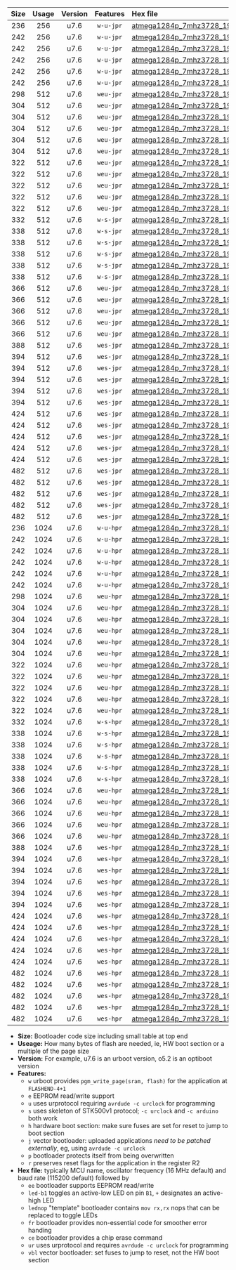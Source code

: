 |Size|Usage|Version|Features|Hex file|
|:-:|:-:|:-:|:-:|:--|
|236|256|u7.6|`w-u-jpr`|[atmega1284p_7mhz3728_19200bps_ur_vbl.hex](https://raw.githubusercontent.com/stefanrueger/urboot/main/bootloaders/atmega1284p/fcpu_7mhz3728/19200_bps/atmega1284p_7mhz3728_19200bps_ur_vbl.hex)|
|242|256|u7.6|`w-u-jpr`|[atmega1284p_7mhz3728_19200bps_led+b5_ur_vbl.hex](https://raw.githubusercontent.com/stefanrueger/urboot/main/bootloaders/atmega1284p/fcpu_7mhz3728/19200_bps/atmega1284p_7mhz3728_19200bps_led+b5_ur_vbl.hex)|
|242|256|u7.6|`w-u-jpr`|[atmega1284p_7mhz3728_19200bps_led+b7_ur_vbl.hex](https://raw.githubusercontent.com/stefanrueger/urboot/main/bootloaders/atmega1284p/fcpu_7mhz3728/19200_bps/atmega1284p_7mhz3728_19200bps_led+b7_ur_vbl.hex)|
|242|256|u7.6|`w-u-jpr`|[atmega1284p_7mhz3728_19200bps_led+c7_ur_vbl.hex](https://raw.githubusercontent.com/stefanrueger/urboot/main/bootloaders/atmega1284p/fcpu_7mhz3728/19200_bps/atmega1284p_7mhz3728_19200bps_led+c7_ur_vbl.hex)|
|242|256|u7.6|`w-u-jpr`|[atmega1284p_7mhz3728_19200bps_led+d7_ur_vbl.hex](https://raw.githubusercontent.com/stefanrueger/urboot/main/bootloaders/atmega1284p/fcpu_7mhz3728/19200_bps/atmega1284p_7mhz3728_19200bps_led+d7_ur_vbl.hex)|
|242|256|u7.6|`w-u-jpr`|[atmega1284p_7mhz3728_19200bps_lednop_ur_vbl.hex](https://raw.githubusercontent.com/stefanrueger/urboot/main/bootloaders/atmega1284p/fcpu_7mhz3728/19200_bps/atmega1284p_7mhz3728_19200bps_lednop_ur_vbl.hex)|
|298|512|u7.6|`weu-jpr`|[atmega1284p_7mhz3728_19200bps_ee_ur_vbl.hex](https://raw.githubusercontent.com/stefanrueger/urboot/main/bootloaders/atmega1284p/fcpu_7mhz3728/19200_bps/atmega1284p_7mhz3728_19200bps_ee_ur_vbl.hex)|
|304|512|u7.6|`weu-jpr`|[atmega1284p_7mhz3728_19200bps_ee_led+b5_ur_vbl.hex](https://raw.githubusercontent.com/stefanrueger/urboot/main/bootloaders/atmega1284p/fcpu_7mhz3728/19200_bps/atmega1284p_7mhz3728_19200bps_ee_led+b5_ur_vbl.hex)|
|304|512|u7.6|`weu-jpr`|[atmega1284p_7mhz3728_19200bps_ee_led+b7_ur_vbl.hex](https://raw.githubusercontent.com/stefanrueger/urboot/main/bootloaders/atmega1284p/fcpu_7mhz3728/19200_bps/atmega1284p_7mhz3728_19200bps_ee_led+b7_ur_vbl.hex)|
|304|512|u7.6|`weu-jpr`|[atmega1284p_7mhz3728_19200bps_ee_led+c7_ur_vbl.hex](https://raw.githubusercontent.com/stefanrueger/urboot/main/bootloaders/atmega1284p/fcpu_7mhz3728/19200_bps/atmega1284p_7mhz3728_19200bps_ee_led+c7_ur_vbl.hex)|
|304|512|u7.6|`weu-jpr`|[atmega1284p_7mhz3728_19200bps_ee_led+d7_ur_vbl.hex](https://raw.githubusercontent.com/stefanrueger/urboot/main/bootloaders/atmega1284p/fcpu_7mhz3728/19200_bps/atmega1284p_7mhz3728_19200bps_ee_led+d7_ur_vbl.hex)|
|304|512|u7.6|`weu-jpr`|[atmega1284p_7mhz3728_19200bps_ee_lednop_ur_vbl.hex](https://raw.githubusercontent.com/stefanrueger/urboot/main/bootloaders/atmega1284p/fcpu_7mhz3728/19200_bps/atmega1284p_7mhz3728_19200bps_ee_lednop_ur_vbl.hex)|
|322|512|u7.6|`weu-jpr`|[atmega1284p_7mhz3728_19200bps_ee_led+b5_fr_ur_vbl.hex](https://raw.githubusercontent.com/stefanrueger/urboot/main/bootloaders/atmega1284p/fcpu_7mhz3728/19200_bps/atmega1284p_7mhz3728_19200bps_ee_led+b5_fr_ur_vbl.hex)|
|322|512|u7.6|`weu-jpr`|[atmega1284p_7mhz3728_19200bps_ee_led+b7_fr_ur_vbl.hex](https://raw.githubusercontent.com/stefanrueger/urboot/main/bootloaders/atmega1284p/fcpu_7mhz3728/19200_bps/atmega1284p_7mhz3728_19200bps_ee_led+b7_fr_ur_vbl.hex)|
|322|512|u7.6|`weu-jpr`|[atmega1284p_7mhz3728_19200bps_ee_led+c7_fr_ur_vbl.hex](https://raw.githubusercontent.com/stefanrueger/urboot/main/bootloaders/atmega1284p/fcpu_7mhz3728/19200_bps/atmega1284p_7mhz3728_19200bps_ee_led+c7_fr_ur_vbl.hex)|
|322|512|u7.6|`weu-jpr`|[atmega1284p_7mhz3728_19200bps_ee_led+d7_fr_ur_vbl.hex](https://raw.githubusercontent.com/stefanrueger/urboot/main/bootloaders/atmega1284p/fcpu_7mhz3728/19200_bps/atmega1284p_7mhz3728_19200bps_ee_led+d7_fr_ur_vbl.hex)|
|322|512|u7.6|`weu-jpr`|[atmega1284p_7mhz3728_19200bps_ee_lednop_fr_ur_vbl.hex](https://raw.githubusercontent.com/stefanrueger/urboot/main/bootloaders/atmega1284p/fcpu_7mhz3728/19200_bps/atmega1284p_7mhz3728_19200bps_ee_lednop_fr_ur_vbl.hex)|
|332|512|u7.6|`w-s-jpr`|[atmega1284p_7mhz3728_19200bps_vbl.hex](https://raw.githubusercontent.com/stefanrueger/urboot/main/bootloaders/atmega1284p/fcpu_7mhz3728/19200_bps/atmega1284p_7mhz3728_19200bps_vbl.hex)|
|338|512|u7.6|`w-s-jpr`|[atmega1284p_7mhz3728_19200bps_led+b5_vbl.hex](https://raw.githubusercontent.com/stefanrueger/urboot/main/bootloaders/atmega1284p/fcpu_7mhz3728/19200_bps/atmega1284p_7mhz3728_19200bps_led+b5_vbl.hex)|
|338|512|u7.6|`w-s-jpr`|[atmega1284p_7mhz3728_19200bps_led+b7_vbl.hex](https://raw.githubusercontent.com/stefanrueger/urboot/main/bootloaders/atmega1284p/fcpu_7mhz3728/19200_bps/atmega1284p_7mhz3728_19200bps_led+b7_vbl.hex)|
|338|512|u7.6|`w-s-jpr`|[atmega1284p_7mhz3728_19200bps_led+c7_vbl.hex](https://raw.githubusercontent.com/stefanrueger/urboot/main/bootloaders/atmega1284p/fcpu_7mhz3728/19200_bps/atmega1284p_7mhz3728_19200bps_led+c7_vbl.hex)|
|338|512|u7.6|`w-s-jpr`|[atmega1284p_7mhz3728_19200bps_led+d7_vbl.hex](https://raw.githubusercontent.com/stefanrueger/urboot/main/bootloaders/atmega1284p/fcpu_7mhz3728/19200_bps/atmega1284p_7mhz3728_19200bps_led+d7_vbl.hex)|
|338|512|u7.6|`w-s-jpr`|[atmega1284p_7mhz3728_19200bps_lednop_vbl.hex](https://raw.githubusercontent.com/stefanrueger/urboot/main/bootloaders/atmega1284p/fcpu_7mhz3728/19200_bps/atmega1284p_7mhz3728_19200bps_lednop_vbl.hex)|
|366|512|u7.6|`weu-jpr`|[atmega1284p_7mhz3728_19200bps_ee_led+b5_fr_ce_ur_vbl.hex](https://raw.githubusercontent.com/stefanrueger/urboot/main/bootloaders/atmega1284p/fcpu_7mhz3728/19200_bps/atmega1284p_7mhz3728_19200bps_ee_led+b5_fr_ce_ur_vbl.hex)|
|366|512|u7.6|`weu-jpr`|[atmega1284p_7mhz3728_19200bps_ee_led+b7_fr_ce_ur_vbl.hex](https://raw.githubusercontent.com/stefanrueger/urboot/main/bootloaders/atmega1284p/fcpu_7mhz3728/19200_bps/atmega1284p_7mhz3728_19200bps_ee_led+b7_fr_ce_ur_vbl.hex)|
|366|512|u7.6|`weu-jpr`|[atmega1284p_7mhz3728_19200bps_ee_led+c7_fr_ce_ur_vbl.hex](https://raw.githubusercontent.com/stefanrueger/urboot/main/bootloaders/atmega1284p/fcpu_7mhz3728/19200_bps/atmega1284p_7mhz3728_19200bps_ee_led+c7_fr_ce_ur_vbl.hex)|
|366|512|u7.6|`weu-jpr`|[atmega1284p_7mhz3728_19200bps_ee_led+d7_fr_ce_ur_vbl.hex](https://raw.githubusercontent.com/stefanrueger/urboot/main/bootloaders/atmega1284p/fcpu_7mhz3728/19200_bps/atmega1284p_7mhz3728_19200bps_ee_led+d7_fr_ce_ur_vbl.hex)|
|366|512|u7.6|`weu-jpr`|[atmega1284p_7mhz3728_19200bps_ee_lednop_fr_ce_ur_vbl.hex](https://raw.githubusercontent.com/stefanrueger/urboot/main/bootloaders/atmega1284p/fcpu_7mhz3728/19200_bps/atmega1284p_7mhz3728_19200bps_ee_lednop_fr_ce_ur_vbl.hex)|
|388|512|u7.6|`wes-jpr`|[atmega1284p_7mhz3728_19200bps_ee_vbl.hex](https://raw.githubusercontent.com/stefanrueger/urboot/main/bootloaders/atmega1284p/fcpu_7mhz3728/19200_bps/atmega1284p_7mhz3728_19200bps_ee_vbl.hex)|
|394|512|u7.6|`wes-jpr`|[atmega1284p_7mhz3728_19200bps_ee_led+b5_vbl.hex](https://raw.githubusercontent.com/stefanrueger/urboot/main/bootloaders/atmega1284p/fcpu_7mhz3728/19200_bps/atmega1284p_7mhz3728_19200bps_ee_led+b5_vbl.hex)|
|394|512|u7.6|`wes-jpr`|[atmega1284p_7mhz3728_19200bps_ee_led+b7_vbl.hex](https://raw.githubusercontent.com/stefanrueger/urboot/main/bootloaders/atmega1284p/fcpu_7mhz3728/19200_bps/atmega1284p_7mhz3728_19200bps_ee_led+b7_vbl.hex)|
|394|512|u7.6|`wes-jpr`|[atmega1284p_7mhz3728_19200bps_ee_led+c7_vbl.hex](https://raw.githubusercontent.com/stefanrueger/urboot/main/bootloaders/atmega1284p/fcpu_7mhz3728/19200_bps/atmega1284p_7mhz3728_19200bps_ee_led+c7_vbl.hex)|
|394|512|u7.6|`wes-jpr`|[atmega1284p_7mhz3728_19200bps_ee_led+d7_vbl.hex](https://raw.githubusercontent.com/stefanrueger/urboot/main/bootloaders/atmega1284p/fcpu_7mhz3728/19200_bps/atmega1284p_7mhz3728_19200bps_ee_led+d7_vbl.hex)|
|394|512|u7.6|`wes-jpr`|[atmega1284p_7mhz3728_19200bps_ee_lednop_vbl.hex](https://raw.githubusercontent.com/stefanrueger/urboot/main/bootloaders/atmega1284p/fcpu_7mhz3728/19200_bps/atmega1284p_7mhz3728_19200bps_ee_lednop_vbl.hex)|
|424|512|u7.6|`wes-jpr`|[atmega1284p_7mhz3728_19200bps_ee_led+b5_fr_vbl.hex](https://raw.githubusercontent.com/stefanrueger/urboot/main/bootloaders/atmega1284p/fcpu_7mhz3728/19200_bps/atmega1284p_7mhz3728_19200bps_ee_led+b5_fr_vbl.hex)|
|424|512|u7.6|`wes-jpr`|[atmega1284p_7mhz3728_19200bps_ee_led+b7_fr_vbl.hex](https://raw.githubusercontent.com/stefanrueger/urboot/main/bootloaders/atmega1284p/fcpu_7mhz3728/19200_bps/atmega1284p_7mhz3728_19200bps_ee_led+b7_fr_vbl.hex)|
|424|512|u7.6|`wes-jpr`|[atmega1284p_7mhz3728_19200bps_ee_led+c7_fr_vbl.hex](https://raw.githubusercontent.com/stefanrueger/urboot/main/bootloaders/atmega1284p/fcpu_7mhz3728/19200_bps/atmega1284p_7mhz3728_19200bps_ee_led+c7_fr_vbl.hex)|
|424|512|u7.6|`wes-jpr`|[atmega1284p_7mhz3728_19200bps_ee_led+d7_fr_vbl.hex](https://raw.githubusercontent.com/stefanrueger/urboot/main/bootloaders/atmega1284p/fcpu_7mhz3728/19200_bps/atmega1284p_7mhz3728_19200bps_ee_led+d7_fr_vbl.hex)|
|424|512|u7.6|`wes-jpr`|[atmega1284p_7mhz3728_19200bps_ee_lednop_fr_vbl.hex](https://raw.githubusercontent.com/stefanrueger/urboot/main/bootloaders/atmega1284p/fcpu_7mhz3728/19200_bps/atmega1284p_7mhz3728_19200bps_ee_lednop_fr_vbl.hex)|
|482|512|u7.6|`wes-jpr`|[atmega1284p_7mhz3728_19200bps_ee_led+b5_fr_ce_vbl.hex](https://raw.githubusercontent.com/stefanrueger/urboot/main/bootloaders/atmega1284p/fcpu_7mhz3728/19200_bps/atmega1284p_7mhz3728_19200bps_ee_led+b5_fr_ce_vbl.hex)|
|482|512|u7.6|`wes-jpr`|[atmega1284p_7mhz3728_19200bps_ee_led+b7_fr_ce_vbl.hex](https://raw.githubusercontent.com/stefanrueger/urboot/main/bootloaders/atmega1284p/fcpu_7mhz3728/19200_bps/atmega1284p_7mhz3728_19200bps_ee_led+b7_fr_ce_vbl.hex)|
|482|512|u7.6|`wes-jpr`|[atmega1284p_7mhz3728_19200bps_ee_led+c7_fr_ce_vbl.hex](https://raw.githubusercontent.com/stefanrueger/urboot/main/bootloaders/atmega1284p/fcpu_7mhz3728/19200_bps/atmega1284p_7mhz3728_19200bps_ee_led+c7_fr_ce_vbl.hex)|
|482|512|u7.6|`wes-jpr`|[atmega1284p_7mhz3728_19200bps_ee_led+d7_fr_ce_vbl.hex](https://raw.githubusercontent.com/stefanrueger/urboot/main/bootloaders/atmega1284p/fcpu_7mhz3728/19200_bps/atmega1284p_7mhz3728_19200bps_ee_led+d7_fr_ce_vbl.hex)|
|482|512|u7.6|`wes-jpr`|[atmega1284p_7mhz3728_19200bps_ee_lednop_fr_ce_vbl.hex](https://raw.githubusercontent.com/stefanrueger/urboot/main/bootloaders/atmega1284p/fcpu_7mhz3728/19200_bps/atmega1284p_7mhz3728_19200bps_ee_lednop_fr_ce_vbl.hex)|
|236|1024|u7.6|`w-u-hpr`|[atmega1284p_7mhz3728_19200bps_ur.hex](https://raw.githubusercontent.com/stefanrueger/urboot/main/bootloaders/atmega1284p/fcpu_7mhz3728/19200_bps/atmega1284p_7mhz3728_19200bps_ur.hex)|
|242|1024|u7.6|`w-u-hpr`|[atmega1284p_7mhz3728_19200bps_led+b5_ur.hex](https://raw.githubusercontent.com/stefanrueger/urboot/main/bootloaders/atmega1284p/fcpu_7mhz3728/19200_bps/atmega1284p_7mhz3728_19200bps_led+b5_ur.hex)|
|242|1024|u7.6|`w-u-hpr`|[atmega1284p_7mhz3728_19200bps_led+b7_ur.hex](https://raw.githubusercontent.com/stefanrueger/urboot/main/bootloaders/atmega1284p/fcpu_7mhz3728/19200_bps/atmega1284p_7mhz3728_19200bps_led+b7_ur.hex)|
|242|1024|u7.6|`w-u-hpr`|[atmega1284p_7mhz3728_19200bps_led+c7_ur.hex](https://raw.githubusercontent.com/stefanrueger/urboot/main/bootloaders/atmega1284p/fcpu_7mhz3728/19200_bps/atmega1284p_7mhz3728_19200bps_led+c7_ur.hex)|
|242|1024|u7.6|`w-u-hpr`|[atmega1284p_7mhz3728_19200bps_led+d7_ur.hex](https://raw.githubusercontent.com/stefanrueger/urboot/main/bootloaders/atmega1284p/fcpu_7mhz3728/19200_bps/atmega1284p_7mhz3728_19200bps_led+d7_ur.hex)|
|242|1024|u7.6|`w-u-hpr`|[atmega1284p_7mhz3728_19200bps_lednop_ur.hex](https://raw.githubusercontent.com/stefanrueger/urboot/main/bootloaders/atmega1284p/fcpu_7mhz3728/19200_bps/atmega1284p_7mhz3728_19200bps_lednop_ur.hex)|
|298|1024|u7.6|`weu-hpr`|[atmega1284p_7mhz3728_19200bps_ee_ur.hex](https://raw.githubusercontent.com/stefanrueger/urboot/main/bootloaders/atmega1284p/fcpu_7mhz3728/19200_bps/atmega1284p_7mhz3728_19200bps_ee_ur.hex)|
|304|1024|u7.6|`weu-hpr`|[atmega1284p_7mhz3728_19200bps_ee_led+b5_ur.hex](https://raw.githubusercontent.com/stefanrueger/urboot/main/bootloaders/atmega1284p/fcpu_7mhz3728/19200_bps/atmega1284p_7mhz3728_19200bps_ee_led+b5_ur.hex)|
|304|1024|u7.6|`weu-hpr`|[atmega1284p_7mhz3728_19200bps_ee_led+b7_ur.hex](https://raw.githubusercontent.com/stefanrueger/urboot/main/bootloaders/atmega1284p/fcpu_7mhz3728/19200_bps/atmega1284p_7mhz3728_19200bps_ee_led+b7_ur.hex)|
|304|1024|u7.6|`weu-hpr`|[atmega1284p_7mhz3728_19200bps_ee_led+c7_ur.hex](https://raw.githubusercontent.com/stefanrueger/urboot/main/bootloaders/atmega1284p/fcpu_7mhz3728/19200_bps/atmega1284p_7mhz3728_19200bps_ee_led+c7_ur.hex)|
|304|1024|u7.6|`weu-hpr`|[atmega1284p_7mhz3728_19200bps_ee_led+d7_ur.hex](https://raw.githubusercontent.com/stefanrueger/urboot/main/bootloaders/atmega1284p/fcpu_7mhz3728/19200_bps/atmega1284p_7mhz3728_19200bps_ee_led+d7_ur.hex)|
|304|1024|u7.6|`weu-hpr`|[atmega1284p_7mhz3728_19200bps_ee_lednop_ur.hex](https://raw.githubusercontent.com/stefanrueger/urboot/main/bootloaders/atmega1284p/fcpu_7mhz3728/19200_bps/atmega1284p_7mhz3728_19200bps_ee_lednop_ur.hex)|
|322|1024|u7.6|`weu-hpr`|[atmega1284p_7mhz3728_19200bps_ee_led+b5_fr_ur.hex](https://raw.githubusercontent.com/stefanrueger/urboot/main/bootloaders/atmega1284p/fcpu_7mhz3728/19200_bps/atmega1284p_7mhz3728_19200bps_ee_led+b5_fr_ur.hex)|
|322|1024|u7.6|`weu-hpr`|[atmega1284p_7mhz3728_19200bps_ee_led+b7_fr_ur.hex](https://raw.githubusercontent.com/stefanrueger/urboot/main/bootloaders/atmega1284p/fcpu_7mhz3728/19200_bps/atmega1284p_7mhz3728_19200bps_ee_led+b7_fr_ur.hex)|
|322|1024|u7.6|`weu-hpr`|[atmega1284p_7mhz3728_19200bps_ee_led+c7_fr_ur.hex](https://raw.githubusercontent.com/stefanrueger/urboot/main/bootloaders/atmega1284p/fcpu_7mhz3728/19200_bps/atmega1284p_7mhz3728_19200bps_ee_led+c7_fr_ur.hex)|
|322|1024|u7.6|`weu-hpr`|[atmega1284p_7mhz3728_19200bps_ee_led+d7_fr_ur.hex](https://raw.githubusercontent.com/stefanrueger/urboot/main/bootloaders/atmega1284p/fcpu_7mhz3728/19200_bps/atmega1284p_7mhz3728_19200bps_ee_led+d7_fr_ur.hex)|
|322|1024|u7.6|`weu-hpr`|[atmega1284p_7mhz3728_19200bps_ee_lednop_fr_ur.hex](https://raw.githubusercontent.com/stefanrueger/urboot/main/bootloaders/atmega1284p/fcpu_7mhz3728/19200_bps/atmega1284p_7mhz3728_19200bps_ee_lednop_fr_ur.hex)|
|332|1024|u7.6|`w-s-hpr`|[atmega1284p_7mhz3728_19200bps.hex](https://raw.githubusercontent.com/stefanrueger/urboot/main/bootloaders/atmega1284p/fcpu_7mhz3728/19200_bps/atmega1284p_7mhz3728_19200bps.hex)|
|338|1024|u7.6|`w-s-hpr`|[atmega1284p_7mhz3728_19200bps_led+b5.hex](https://raw.githubusercontent.com/stefanrueger/urboot/main/bootloaders/atmega1284p/fcpu_7mhz3728/19200_bps/atmega1284p_7mhz3728_19200bps_led+b5.hex)|
|338|1024|u7.6|`w-s-hpr`|[atmega1284p_7mhz3728_19200bps_led+b7.hex](https://raw.githubusercontent.com/stefanrueger/urboot/main/bootloaders/atmega1284p/fcpu_7mhz3728/19200_bps/atmega1284p_7mhz3728_19200bps_led+b7.hex)|
|338|1024|u7.6|`w-s-hpr`|[atmega1284p_7mhz3728_19200bps_led+c7.hex](https://raw.githubusercontent.com/stefanrueger/urboot/main/bootloaders/atmega1284p/fcpu_7mhz3728/19200_bps/atmega1284p_7mhz3728_19200bps_led+c7.hex)|
|338|1024|u7.6|`w-s-hpr`|[atmega1284p_7mhz3728_19200bps_led+d7.hex](https://raw.githubusercontent.com/stefanrueger/urboot/main/bootloaders/atmega1284p/fcpu_7mhz3728/19200_bps/atmega1284p_7mhz3728_19200bps_led+d7.hex)|
|338|1024|u7.6|`w-s-hpr`|[atmega1284p_7mhz3728_19200bps_lednop.hex](https://raw.githubusercontent.com/stefanrueger/urboot/main/bootloaders/atmega1284p/fcpu_7mhz3728/19200_bps/atmega1284p_7mhz3728_19200bps_lednop.hex)|
|366|1024|u7.6|`weu-hpr`|[atmega1284p_7mhz3728_19200bps_ee_led+b5_fr_ce_ur.hex](https://raw.githubusercontent.com/stefanrueger/urboot/main/bootloaders/atmega1284p/fcpu_7mhz3728/19200_bps/atmega1284p_7mhz3728_19200bps_ee_led+b5_fr_ce_ur.hex)|
|366|1024|u7.6|`weu-hpr`|[atmega1284p_7mhz3728_19200bps_ee_led+b7_fr_ce_ur.hex](https://raw.githubusercontent.com/stefanrueger/urboot/main/bootloaders/atmega1284p/fcpu_7mhz3728/19200_bps/atmega1284p_7mhz3728_19200bps_ee_led+b7_fr_ce_ur.hex)|
|366|1024|u7.6|`weu-hpr`|[atmega1284p_7mhz3728_19200bps_ee_led+c7_fr_ce_ur.hex](https://raw.githubusercontent.com/stefanrueger/urboot/main/bootloaders/atmega1284p/fcpu_7mhz3728/19200_bps/atmega1284p_7mhz3728_19200bps_ee_led+c7_fr_ce_ur.hex)|
|366|1024|u7.6|`weu-hpr`|[atmega1284p_7mhz3728_19200bps_ee_led+d7_fr_ce_ur.hex](https://raw.githubusercontent.com/stefanrueger/urboot/main/bootloaders/atmega1284p/fcpu_7mhz3728/19200_bps/atmega1284p_7mhz3728_19200bps_ee_led+d7_fr_ce_ur.hex)|
|366|1024|u7.6|`weu-hpr`|[atmega1284p_7mhz3728_19200bps_ee_lednop_fr_ce_ur.hex](https://raw.githubusercontent.com/stefanrueger/urboot/main/bootloaders/atmega1284p/fcpu_7mhz3728/19200_bps/atmega1284p_7mhz3728_19200bps_ee_lednop_fr_ce_ur.hex)|
|388|1024|u7.6|`wes-hpr`|[atmega1284p_7mhz3728_19200bps_ee.hex](https://raw.githubusercontent.com/stefanrueger/urboot/main/bootloaders/atmega1284p/fcpu_7mhz3728/19200_bps/atmega1284p_7mhz3728_19200bps_ee.hex)|
|394|1024|u7.6|`wes-hpr`|[atmega1284p_7mhz3728_19200bps_ee_led+b5.hex](https://raw.githubusercontent.com/stefanrueger/urboot/main/bootloaders/atmega1284p/fcpu_7mhz3728/19200_bps/atmega1284p_7mhz3728_19200bps_ee_led+b5.hex)|
|394|1024|u7.6|`wes-hpr`|[atmega1284p_7mhz3728_19200bps_ee_led+b7.hex](https://raw.githubusercontent.com/stefanrueger/urboot/main/bootloaders/atmega1284p/fcpu_7mhz3728/19200_bps/atmega1284p_7mhz3728_19200bps_ee_led+b7.hex)|
|394|1024|u7.6|`wes-hpr`|[atmega1284p_7mhz3728_19200bps_ee_led+c7.hex](https://raw.githubusercontent.com/stefanrueger/urboot/main/bootloaders/atmega1284p/fcpu_7mhz3728/19200_bps/atmega1284p_7mhz3728_19200bps_ee_led+c7.hex)|
|394|1024|u7.6|`wes-hpr`|[atmega1284p_7mhz3728_19200bps_ee_led+d7.hex](https://raw.githubusercontent.com/stefanrueger/urboot/main/bootloaders/atmega1284p/fcpu_7mhz3728/19200_bps/atmega1284p_7mhz3728_19200bps_ee_led+d7.hex)|
|394|1024|u7.6|`wes-hpr`|[atmega1284p_7mhz3728_19200bps_ee_lednop.hex](https://raw.githubusercontent.com/stefanrueger/urboot/main/bootloaders/atmega1284p/fcpu_7mhz3728/19200_bps/atmega1284p_7mhz3728_19200bps_ee_lednop.hex)|
|424|1024|u7.6|`wes-hpr`|[atmega1284p_7mhz3728_19200bps_ee_led+b5_fr.hex](https://raw.githubusercontent.com/stefanrueger/urboot/main/bootloaders/atmega1284p/fcpu_7mhz3728/19200_bps/atmega1284p_7mhz3728_19200bps_ee_led+b5_fr.hex)|
|424|1024|u7.6|`wes-hpr`|[atmega1284p_7mhz3728_19200bps_ee_led+b7_fr.hex](https://raw.githubusercontent.com/stefanrueger/urboot/main/bootloaders/atmega1284p/fcpu_7mhz3728/19200_bps/atmega1284p_7mhz3728_19200bps_ee_led+b7_fr.hex)|
|424|1024|u7.6|`wes-hpr`|[atmega1284p_7mhz3728_19200bps_ee_led+c7_fr.hex](https://raw.githubusercontent.com/stefanrueger/urboot/main/bootloaders/atmega1284p/fcpu_7mhz3728/19200_bps/atmega1284p_7mhz3728_19200bps_ee_led+c7_fr.hex)|
|424|1024|u7.6|`wes-hpr`|[atmega1284p_7mhz3728_19200bps_ee_led+d7_fr.hex](https://raw.githubusercontent.com/stefanrueger/urboot/main/bootloaders/atmega1284p/fcpu_7mhz3728/19200_bps/atmega1284p_7mhz3728_19200bps_ee_led+d7_fr.hex)|
|424|1024|u7.6|`wes-hpr`|[atmega1284p_7mhz3728_19200bps_ee_lednop_fr.hex](https://raw.githubusercontent.com/stefanrueger/urboot/main/bootloaders/atmega1284p/fcpu_7mhz3728/19200_bps/atmega1284p_7mhz3728_19200bps_ee_lednop_fr.hex)|
|482|1024|u7.6|`wes-hpr`|[atmega1284p_7mhz3728_19200bps_ee_led+b5_fr_ce.hex](https://raw.githubusercontent.com/stefanrueger/urboot/main/bootloaders/atmega1284p/fcpu_7mhz3728/19200_bps/atmega1284p_7mhz3728_19200bps_ee_led+b5_fr_ce.hex)|
|482|1024|u7.6|`wes-hpr`|[atmega1284p_7mhz3728_19200bps_ee_led+b7_fr_ce.hex](https://raw.githubusercontent.com/stefanrueger/urboot/main/bootloaders/atmega1284p/fcpu_7mhz3728/19200_bps/atmega1284p_7mhz3728_19200bps_ee_led+b7_fr_ce.hex)|
|482|1024|u7.6|`wes-hpr`|[atmega1284p_7mhz3728_19200bps_ee_led+c7_fr_ce.hex](https://raw.githubusercontent.com/stefanrueger/urboot/main/bootloaders/atmega1284p/fcpu_7mhz3728/19200_bps/atmega1284p_7mhz3728_19200bps_ee_led+c7_fr_ce.hex)|
|482|1024|u7.6|`wes-hpr`|[atmega1284p_7mhz3728_19200bps_ee_led+d7_fr_ce.hex](https://raw.githubusercontent.com/stefanrueger/urboot/main/bootloaders/atmega1284p/fcpu_7mhz3728/19200_bps/atmega1284p_7mhz3728_19200bps_ee_led+d7_fr_ce.hex)|
|482|1024|u7.6|`wes-hpr`|[atmega1284p_7mhz3728_19200bps_ee_lednop_fr_ce.hex](https://raw.githubusercontent.com/stefanrueger/urboot/main/bootloaders/atmega1284p/fcpu_7mhz3728/19200_bps/atmega1284p_7mhz3728_19200bps_ee_lednop_fr_ce.hex)|

- **Size:** Bootloader code size including small table at top end
- **Useage:** How many bytes of flash are needed, ie, HW boot section or a multiple of the page size
- **Version:** For example, u7.6 is an urboot version, o5.2 is an optiboot version
- **Features:**
  + `w` urboot provides `pgm_write_page(sram, flash)` for the application at `FLASHEND-4+1`
  + `e` EEPROM read/write support
  + `u` uses urprotocol requiring `avrdude -c urclock` for programming
  + `s` uses skeleton of STK500v1 protocol; `-c urclock` and `-c arduino` both work
  + `h` hardware boot section: make sure fuses are set for reset to jump to boot section
  + `j` vector bootloader: uploaded applications *need to be patched externally*, eg, using `avrdude -c urclock`
  + `p` bootloader protects itself from being overwritten
  + `r` preserves reset flags for the application in the register R2
- **Hex file:** typically MCU name, oscillator frequency (16 MHz default) and baud rate (115200 default) followed by
  + `ee` bootloader supports EEPROM read/write
  + `led-b1` toggles an active-low LED on pin `B1`, `+` designates an active-high LED
  + `lednop` "template" bootloader contains `mov rx,rx` nops that can be replaced to toggle LEDs
  + `fr` bootloader provides non-essential code for smoother error handing
  + `ce` bootloader provides a chip erase command
  + `ur` uses urprotocol and requires `avrdude -c urclock` for programming
  + `vbl` vector bootloader: set fuses to jump to reset, not the HW boot section
